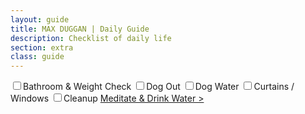 ```yaml
---
layout: guide
title: MAX DUGGAN | Daily Guide
description: Checklist of daily life
section: extra
class: guide
---
```


<div class="checklist">
  <label><input type="checkbox">Bathroom & Weight Check</label>
  <label><input type="checkbox">Dog Out</label>
  <label><input type="checkbox">Dog Water</label>
  <label><input type="checkbox">Curtains / Windows</label>
  <label><input type="checkbox">Cleanup</label>
  <a href="/meditate">Meditate & Drink Water ></a>
</div><!-- End Checklist -->
